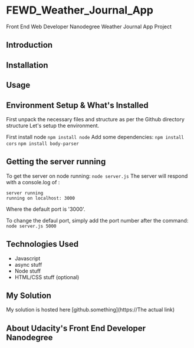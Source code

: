# FEWD_Weather_Journal_App
Front End Web Developer Nanodegree Weather Journal App Project


## Introduction 

## Installation

## Usage


## Environment Setup & What's Installed
First unpack the necessary files and structure as per the Github directory structure
Let's setup the environment. 

First install node `npm install node`
Add some dependencies: 
`npm install cors`
`npm install body-parser`


## Getting the server running
To get the server on node running:
`node server.js`
The server will respond with a console.log of : 
```
server running
running on localhost: 3000
```
Where the default port is '3000'.

To change the defaul port, simply add the port number after the command: 
`node server.js 5000`

## Technologies Used
- Javascript
- async stuff
- Node stuff
- HTML/CSS stuff (optional)



## My Solution
My solution is hosted here [github.something](https://The actual link)


## About Udacity's Front End Developer Nanodegree

